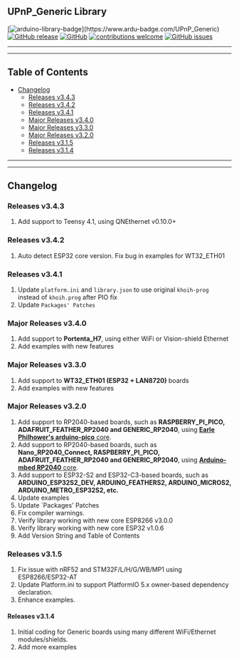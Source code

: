 ## UPnP_Generic Library

[![arduino-library-badge](https://www.ardu-badge.com/badge/UPnP_Generic.svg?)](https://www.ardu-badge.com/UPnP_Generic)
[![GitHub release](https://img.shields.io/github/release/khoih-prog/UPnP_Generic.svg)](https://github.com/khoih-prog/UPnP_Generic/releases)
[![GitHub](https://img.shields.io/github/license/mashape/apistatus.svg)](https://github.com/khoih-prog/UPnP_Generic/blob/master/LICENSE)
[![contributions welcome](https://img.shields.io/badge/contributions-welcome-brightgreen.svg?style=flat)](#Contributing)
[![GitHub issues](https://img.shields.io/github/issues/khoih-prog/UPnP_Generic.svg)](http://github.com/khoih-prog/UPnP_Generic/issues)

---
---

## Table of Contents

* [Changelog](#changelog)
  * [Releases v3.4.3](#releases-v343)
  * [Releases v3.4.2](#releases-v342)
  * [Releases v3.4.1](#releases-v341)
  * [Major Releases v3.4.0](#major-releases-v340)
  * [Major Releases v3.3.0](#major-releases-v330)
  * [Major Releases v3.2.0](#major-releases-v320)
  * [Releases v3.1.5](#releases-v315)
  * [Releases v3.1.4](#releases-v314)

---
---
       
## Changelog

### Releases v3.4.3

1. Add support to Teensy 4.1, using QNEthernet v0.10.0+

### Releases v3.4.2

1. Auto detect ESP32 core version. Fix bug in examples for WT32_ETH01

### Releases v3.4.1

 1. Update `platform.ini` and `library.json` to use original `khoih-prog` instead of `khoih.prog` after PIO fix
 2. Update `Packages' Patches`
 
### Major Releases v3.4.0

 1. Add support to **Portenta_H7**, using either WiFi or Vision-shield Ethernet
 2. Add examples with new features

### Major Releases v3.3.0

 1. Add support to **WT32_ETH01 (ESP32 + LAN8720)** boards
 2. Add examples with new features

### Major Releases v3.2.0

 1. Add support to RP2040-based boards, such as **RASPBERRY_PI_PICO, ADAFRUIT_FEATHER_RP2040 and GENERIC_RP2040**, using [**Earle Philhower's arduino-pico** core](https://github.com/earlephilhower/arduino-pico).
 2. Add support to RP2040-based boards, such as **Nano_RP2040_Connect, RASPBERRY_PI_PICO, ADAFRUIT_FEATHER_RP2040 and GENERIC_RP2040**, using [**Arduino-mbed RP2040** core](https://github.com/arduino/ArduinoCore-mbed).
 3. Add support to ESP32-S2 and ESP32-C3-based boards, such as **ARDUINO_ESP32S2_DEV, ARDUINO_FEATHERS2, ARDUINO_MICROS2, ARDUINO_METRO_ESP32S2, etc.**
 4. Update examples
 5. Update `Packages' Patches
 6. Fix compiler warnings.
 7. Verify library working with new core ESP8266 v3.0.0
 8. Verify library working with new core ESP32 v1.0.6
 9. Add Version String and Table of Contents

### Releases v3.1.5

1. Fix issue with nRF52 and STM32F/L/H/G/WB/MP1 using ESP8266/ESP32-AT
2. Update Platform.ini to support PlatformIO 5.x owner-based dependency declaration.
3. Enhance examples.


#### Releases v3.1.4

1. Initial coding for Generic boards using many different WiFi/Ethernet modules/shields.
2. Add more examples


